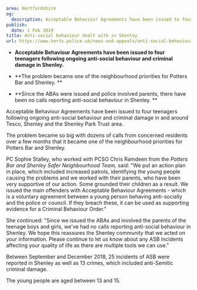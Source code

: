 ```yaml
area: Hertfordshire
og:
  description: Acceptable Behaviour Agreements have been issued to four teenagers following ongoing anti-social behaviour and criminal damage in and around Tesco, Shenley and the Shenley Park Trust area.
publish:
  date: 1 Feb 2019
title: Anti-social behaviour dealt with in Shenley
url: https://www.herts.police.uk/news-and-appeals/anti-social-behaviour-dealt-with-in-shenley-md2480
```

* **Acceptable Behaviour Agreements have been issued to four teenagers following ongoing anti-social behaviour and criminal damage in Shenley.**

 * **The problem became one of the neighbourhood priorities for Potters Bar and Shenley. **

 * **Since the ABAs were issued and police involved parents, there have been no calls reporting anti-social behaviour in Shenley. **

Acceptable Behaviour Agreements have been issued to four teenagers following ongoing anti-social behaviour and criminal damage in and around Tesco, Shenley and the Shenley Park Trust area.

The problem became so big with dozens of calls from concerned residents over a few months that it became one of the neighbourhood priorities for Potters Bar and Shenley.

PC Sophie Stalley, who worked with PCSO Chris Ramdeen from the _Potters Bar and Shenley Safer Neighbourhood Team,_ said: "We put an action plan in place, which included increased patrols, identifying the young people causing the problems and we worked with their parents, who have been very supportive of our action. Some grounded their children as a result. We issued the main offenders with Acceptable Behaviour Agreements - which is a voluntary agreement between a young person behaving anti-socially and the police or council. If they breach these, it can be used as supporting evidence for a Criminal Behaviour Order."

She continued: "Since we issued the ABAs and involved the parents of the teenage boys and girls, we've had no calls reporting anti-social behaviour in Shenley. We hope this reassures the Shenley community that we acted on your information. Please continue to let us know about any ASB incidents affecting your quality of life as there are multiple tools we can use."

Between September and December 2018, 25 incidents of ASB were reported in Shenley as well as 13 crimes, which included anti-Semitic criminal damage.

The young people are aged between 13 and 15.
